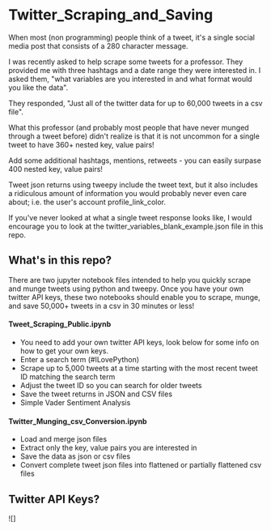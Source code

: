 # Twitter_Scraping_and_Saving

When most (non programming) people think of a tweet, it's a single social media post that consists of a 280 character message.

I was recently asked to help scrape some tweets for a professor. They provided me with three hashtags and a date range they were interested in. I asked them, "what variables are you interested in and what format would you like the data".

They responded, "Just all of the twitter data for up to 60,000 tweets in a csv file".

What this professor (and probably most people that have never munged through a tweet before) didn't realize is that it is not uncommon for a single tweet to have 360+ nested key, value pairs!

Add some additional hashtags, mentions, retweets - you can easily surpase 400 nested key, value pairs!

Tweet json returns using tweepy include the tweet text, but it also includes a ridiculous amount of information you would probably never even care about; i.e. the user's account profile_link_color.

If you've never looked at what a single tweet response looks like, I would encourage you to look at the twitter_variables_blank_example.json file in this repo.

## What's in this repo?
There are two jupyter notebook files intended to help you quickly scrape and munge tweets using python and tweepy.
Once you have your own twitter API keys, these two notebooks should enable you to scrape, munge, and save 50,000+ tweets in a csv in 30 minutes or less!

#### Tweet_Scraping_Public.ipynb
 - You need to add your own twitter API keys, look below for some info on how to get your own keys.
 - Enter a search term (#ILovePython)
 - Scrape up to 5,000 tweets at a time starting with the most recent tweet ID matching the search term
 - Adjust the tweet ID so you can search for older tweets
 - Save the tweet returns in JSON and CSV files
 - Simple Vader Sentiment Analysis
 
 #### Twitter_Munging_csv_Conversion.ipynb
 - Load and merge json files
 - Extract only the key, value pairs you are interested in
 - Save the data as json or csv files
 - Convert complete tweet json files into flattened or partially flattened csv files
 
 ## Twitter API Keys?
 
 ![]
 
 
 
 
 
